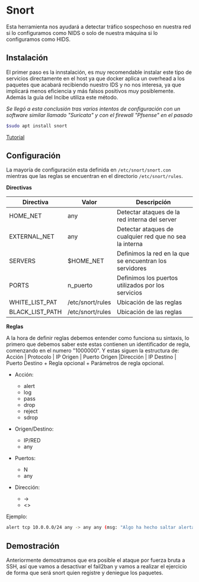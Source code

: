 # Snort

Esta herramienta nos ayudará a detectar tráfico sospechoso en nuestra red si lo configuramos como NIDS o solo de nuestra máquina si lo configuramos como HIDS.

## Instalación

El primer paso es la innstalación, es muy recomendable instalar este tipo de servicios directamente en el host ya que docker aplica un overhead a los paquetes que acabará recibiendo nuestro IDS y no nos interesa, ya que implicará menos eficiencia y más falsos positivos muy posiblemente. Además la guía del Incibe utiliza este método.

*Se llegó a esta conclusión tras varios intentos de configuración con un software similar llamado "Suricata" y con el firewall "Pfsense" en el pasado*

```bash
$sudo apt install snort
```
[Tutorial](https://linoxide.com/install-snort-on-ubuntu/)

## Configuración

La mayoría de configuración esta definida en `/etc/snort/snort.con` mientras que las reglas se encuentran en el directorio `/etc/snort/rules`.

**Directivas**

|Directiva|Valor|Descripción|
|---------|-----|-----------|
|HOME_NET |any  |Detectar ataques de la red interna del server|
|EXTERNAL_NET|any|Detectar ataques de cualquier red que no sea la interna|
|SERVERS|$HOME_NET|Definimos la red en la que se encuentran los servidores|
|PORTS|n_puerto|Definimos los puertos utilizados por los servicios|
|WHITE_LIST_PAT|/etc/snort/rules|Ubicación de las reglas|
|BLACK_LIST_PATH|/etc/snort/rules|Ubicación de las reglas|

**Reglas**

A la hora de definir reglas debemos entender como funciona su sintaxis, lo primero que debemos saber este estas contienen un identificador de regla, comenzando en el numero "1000000". Y estas siguen la estructura de: Acción | Protocolo | IP Origen | Puerto Origen |Dirección | IP Destino | Puerto Destino + Regla opcional + Parámetros de regla opcional. 

+ Acción:
    + alert
    + log
    + pass
    + drop
    + reject
    + sdrop

+ Origen/Destino:
    + IP/RED
    + any

+ Puertos:
    + N
    + any

+ Dirección:
    + -> 
    + <>

Ejemplo:

```bash
alert tcp 10.0.0.0/24 any -> any any (msg: "Algo ha hecho saltar alerta"; content: "Petó algo"; sid:1000001; rev:1;)
```

## Demostración

Anteriormente demostramos que era posible el ataque por fuerza bruta a SSH, así que vamos a desactivar el fail2ban y vamos a realizar el ejercicio de forma que será snort quien registre y deniegue los paquetes.